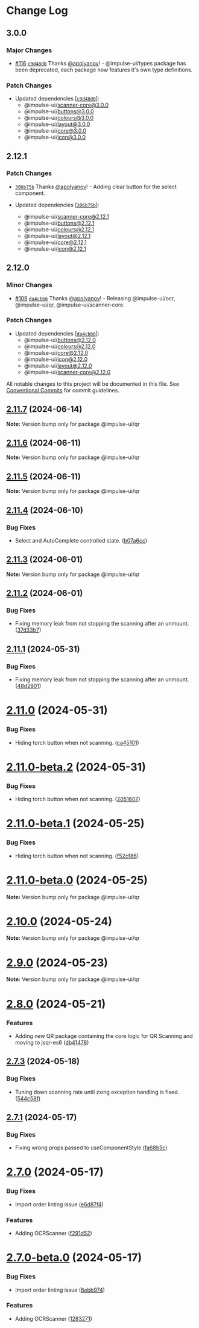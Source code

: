 # Change Log

## 3.0.0

### Major Changes

- [#116](https://github.com/apolyanov/impulse-ui/pull/116) [`c9d48d0`](https://github.com/apolyanov/impulse-ui/commit/c9d48d099d4137ea5fba5b35e97a4e947095f257) Thanks [@apolyanov](https://github.com/apolyanov)! - @impulse-ui/types package has been deprecated, each package now features it's own type definitions.

### Patch Changes

- Updated dependencies [[`c9d48d0`](https://github.com/apolyanov/impulse-ui/commit/c9d48d099d4137ea5fba5b35e97a4e947095f257)]:
  - @impulse-ui/scanner-core@3.0.0
  - @impulse-ui/buttons@3.0.0
  - @impulse-ui/colours@3.0.0
  - @impulse-ui/layout@3.0.0
  - @impulse-ui/core@3.0.0
  - @impulse-ui/icon@3.0.0

## 2.12.1

### Patch Changes

- [`306b75b`](https://github.com/apolyanov/impulse-ui/commit/306b75b858143a6ee8bf328c77343ad9758e0336) Thanks [@apolyanov](https://github.com/apolyanov)! - Adding clear button for the select component.

- Updated dependencies [[`306b75b`](https://github.com/apolyanov/impulse-ui/commit/306b75b858143a6ee8bf328c77343ad9758e0336)]:
  - @impulse-ui/scanner-core@2.12.1
  - @impulse-ui/buttons@2.12.1
  - @impulse-ui/colours@2.12.1
  - @impulse-ui/layout@2.12.1
  - @impulse-ui/core@2.12.1
  - @impulse-ui/icon@2.12.1

## 2.12.0

### Minor Changes

- [#109](https://github.com/apolyanov/impulse-ui/pull/109) [`da4cb66`](https://github.com/apolyanov/impulse-ui/commit/da4cb66e9b0b20b092e880f62a8e56b2208aee5a) Thanks [@apolyanov](https://github.com/apolyanov)! - Releasing @impulse-ui/ocr, @impulse-ui/qr, @impulse-ui/scanner-core.

### Patch Changes

- Updated dependencies [[`da4cb66`](https://github.com/apolyanov/impulse-ui/commit/da4cb66e9b0b20b092e880f62a8e56b2208aee5a)]:
  - @impulse-ui/buttons@2.12.0
  - @impulse-ui/colours@2.12.0
  - @impulse-ui/core@2.12.0
  - @impulse-ui/icon@2.12.0
  - @impulse-ui/layout@2.12.0
  - @impulse-ui/scanner-core@2.12.0

All notable changes to this project will be documented in this file.
See [Conventional Commits](https://conventionalcommits.org) for commit guidelines.

## [2.11.7](https://github.com/apolyanov/impulse-ui/compare/v2.11.6...v2.11.7) (2024-06-14)

**Note:** Version bump only for package @impulse-ui/qr

## [2.11.6](https://github.com/apolyanov/impulse-ui/compare/v2.11.5...v2.11.6) (2024-06-11)

**Note:** Version bump only for package @impulse-ui/qr

## [2.11.5](https://github.com/apolyanov/impulse-ui/compare/v2.11.4...v2.11.5) (2024-06-11)

**Note:** Version bump only for package @impulse-ui/qr

## [2.11.4](https://github.com/apolyanov/impulse-ui/compare/v2.11.3...v2.11.4) (2024-06-10)

### Bug Fixes

- Select and AutoComplete controlled
  state. ([b07a6cc](https://github.com/apolyanov/impulse-ui/commit/b07a6cc8ae17643c2acab952c72990f5a3788d1d))

## [2.11.3](https://github.com/apolyanov/impulse-ui/compare/v2.11.2...v2.11.3) (2024-06-01)

**Note:** Version bump only for package @impulse-ui/qr

## [2.11.2](https://github.com/apolyanov/impulse-ui/compare/v2.11.1...v2.11.2) (2024-06-01)

### Bug Fixes

- Fixing memory leak from not stopping the scanning after an
  unmount. ([37d33b7](https://github.com/apolyanov/impulse-ui/commit/37d33b79fe9229c0976b45b5cd22015f9a06050a))

## [2.11.1](https://github.com/apolyanov/impulse-ui/compare/v2.11.0...v2.11.1) (2024-05-31)

### Bug Fixes

- Fixing memory leak from not stopping the scanning after an
  unmount. ([48d2901](https://github.com/apolyanov/impulse-ui/commit/48d29013c04a54f713bd0e737c91213d967ff400))

# [2.11.0](https://github.com/apolyanov/impulse-ui/compare/v2.10.1...v2.11.0) (2024-05-31)

### Bug Fixes

- Hiding torch button when not
  scanning. ([ca45101](https://github.com/apolyanov/impulse-ui/commit/ca45101ddf24d129344c4bf5088f396395f66b5e))

# [2.11.0-beta.2](https://github.com/apolyanov/impulse-ui/compare/v2.10.1...v2.11.0-beta.2) (2024-05-31)

### Bug Fixes

- Hiding torch button when not
  scanning. ([2051607](https://github.com/apolyanov/impulse-ui/commit/2051607257efd59e8e9fe432fae9dbebf8e315c1))

# [2.11.0-beta.1](https://github.com/apolyanov/impulse-ui/compare/v2.11.0-beta.0...v2.11.0-beta.1) (2024-05-25)

### Bug Fixes

- Hiding torch button when not
  scanning. ([f52cf86](https://github.com/apolyanov/impulse-ui/commit/f52cf86eeba8d195e0cdcc887ff33f1d67d6c40f))

# [2.11.0-beta.0](https://github.com/apolyanov/impulse-ui/compare/v2.8.0...v2.11.0-beta.0) (2024-05-25)

**Note:** Version bump only for package @impulse-ui/qr

# [2.10.0](https://github.com/apolyanov/impulse-ui/compare/v2.9.0...v2.10.0) (2024-05-24)

**Note:** Version bump only for package @impulse-ui/qr

# [2.9.0](https://github.com/apolyanov/impulse-ui/compare/v2.8.0...v2.9.0) (2024-05-23)

**Note:** Version bump only for package @impulse-ui/qr

# [2.8.0](https://github.com/apolyanov/impulse-ui/compare/v2.7.3...v2.8.0) (2024-05-21)

### Features

- Adding new QR package containing the core logic for QR Scanning and moving to
  jsqr-es6 ([db41478](https://github.com/apolyanov/impulse-ui/commit/db41478ccaadae0104d000cf9a17754ef27cf353))

## [2.7.3](https://github.com/apolyanov/impulse-ui/compare/v2.7.2...v2.7.3) (2024-05-18)

### Bug Fixes

- Tuning down scanning rate until zxing exception handling is
  fixed. ([544c58f](https://github.com/apolyanov/impulse-ui/commit/544c58fdcb9300326c931633422a8a17d305643b))

## [2.7.1](https://github.com/apolyanov/impulse-ui/compare/v2.7.0...v2.7.1) (2024-05-17)

### Bug Fixes

- Fixing wrong props passed to
  useComponentStyle ([fa68b5c](https://github.com/apolyanov/impulse-ui/commit/fa68b5c3a04067db0bcbbbe6a084b1da8baaa86f))

# [2.7.0](https://github.com/apolyanov/impulse-ui/compare/v2.6.1...v2.7.0) (2024-05-17)

### Bug Fixes

- Import order linting
  issue ([e6d87f4](https://github.com/apolyanov/impulse-ui/commit/e6d87f43440e5369ba7a94107ebe542e77eb7e0c))

### Features

- Adding OCRScanner ([f291d52](https://github.com/apolyanov/impulse-ui/commit/f291d529aa5df973083eee90594f9b6a06350a1b))

# [2.7.0-beta.0](https://github.com/apolyanov/impulse-ui/compare/v2.6.1...v2.7.0-beta.0) (2024-05-17)

### Bug Fixes

- Import order linting
  issue ([6ebb974](https://github.com/apolyanov/impulse-ui/commit/6ebb97466c18e20cba2856bb6618ac7a1d1441fc))

### Features

- Adding OCRScanner ([1283271](https://github.com/apolyanov/impulse-ui/commit/12832715fcbf6ab78911ae911c305baeef98d148))

